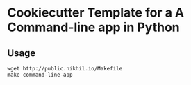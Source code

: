 Cookiecutter Template for a A Command-line app in Python
========================================================

Usage
-----

    wget http://public.nikhil.io/Makefile
    make command-line-app
